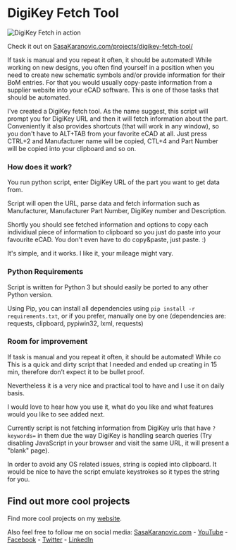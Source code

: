 # DigiKey Fetch Tool

![DigiKey Fetch in action](https://github.com/SasaKaranovic/DigiKeyFetch/blob/master/img/demo.png?raw=true "DigiKey Fetch in action")


Check it out on [SasaKaranovic.com/projects/digikey-fetch-tool/][1]

If task is manual and you repeat it often, it should be automated!
While working on new designs, you often find yourself in a position when you need to create new schematic symbols and/or provide information for their BoM entries. For that you would usually copy-paste information from a supplier website into your eCAD software.
This is one of those tasks that should be automated.

I've created a DigiKey fetch tool. As the name suggest, this script will prompt you for DigiKey URL and then it will fetch information about the part.
Conveniently it also provides shortcuts (that will work in any window), so you don't have to ALT+TAB from your favorite eCAD at all. Just press CTRL+2 and Manufacturer name will be copied, CTL+4 and Part Number will be copied into your clipboard and so on.

### How does it work?

You run python script, enter DigiKey URL of the part you want to get data from.

Script will open the URL, parse data and fetch information such as Manufacturer, Manufacturer Part Number, DigiKey number and Description.

Shortly you should see fetched information and options to copy each individiual piece of information to clipboard
so you just do paste into your favourite eCAD. You don't even have to do copy&paste, just paste. :)

It's simple, and it works. I like it, your mileage might vary.


### Python Requirements

Script is written for Python 3 but should easily be ported to any other Python version.


Using Pip, you can install all dependencies using `pip install -r requirements.txt`,
or if you prefer, manually one by one (dependencies are: requests, clipboard, pypiwin32, lxml, requests)


### Room for improvement

If task is manual and you repeat it often, it should be automated! While co
This is a quick and dirty script that I needed and ended up creating in 15 min, therefore don’t expect it to be bullet proof.

Nevertheless it is a very nice and practical tool to have and I use it on daily basis.

I would love to hear how you use it, what do you like and what features would you like to see added next.

Currently script is not fetching information from DigiKey urls that have `?keywords=` in them due the way
DigiKey is handling search queries (Try disabling JavaScript in your browser and visit the same URL, it will present a "blank" page).

In order to avoid any OS related issues, string is copied into clipboard. It would be nice to have the script
emulate keystrokes so it types the string for you.

## Find out more cool projects 

Find more cool projects on my [website][1].

Also feel free to follow me on social media:
[SasaKaranovic.com][2] - [YouTube][3] - [Facebook][4] - [Twitter][5] - [LinkedIn][6]

  [1]: http://sasakaranovic.com/projects/digikey-fetch-tool/
  [2]: http://sasakaranovic.com/
  [3]: http://sasakaranovic.com/youtube
  [4]: http://sasakaranovic.com/facebook
  [5]: http://sasakaranovic.com/twitter
  [6]: http://sasakaranovic.com/linkedin
  [7]: https://pip.pypa.io/en/stable/installing/
